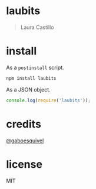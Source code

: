 # laubits

> Laura Castillo

# install

As a `postinstall` script.

```bash
npm install laubits
```

As a JSON object.

```js
console.log(require('laubits'));
```

# credits

[@gaboesquivel](https://github.com/gaboesquivel/gaboesquivel)

# license

MIT
